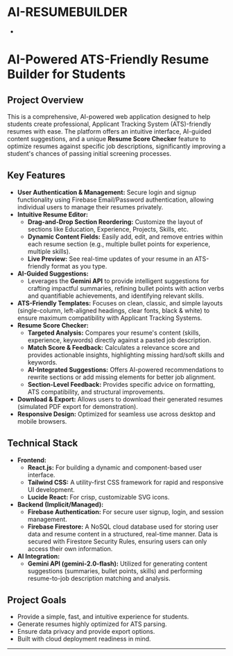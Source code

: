 # AI-RESUMEBUILDER
-

# AI-Powered ATS-Friendly Resume Builder for Students

## Project Overview

This is a comprehensive, AI-powered web application designed to help students create professional, Applicant Tracking System (ATS)-friendly resumes with ease. The platform offers an intuitive interface, AI-guided content suggestions, and a unique **Resume Score Checker** feature to optimize resumes against specific job descriptions, significantly improving a student's chances of passing initial screening processes.

## Key Features

* **User Authentication & Management:** Secure login and signup functionality using Firebase Email/Password authentication, allowing individual users to manage their resumes privately.
* **Intuitive Resume Editor:**
    * **Drag-and-Drop Section Reordering:** Customize the layout of sections like Education, Experience, Projects, Skills, etc.
    * **Dynamic Content Fields:** Easily add, edit, and remove entries within each resume section (e.g., multiple bullet points for experience, multiple skills).
    * **Live Preview:** See real-time updates of your resume in an ATS-friendly format as you type.
* **AI-Guided Suggestions:**
    * Leverages the **Gemini API** to provide intelligent suggestions for crafting impactful summaries, refining bullet points with action verbs and quantifiable achievements, and identifying relevant skills.
* **ATS-Friendly Templates:** Focuses on clean, classic, and simple layouts (single-column, left-aligned headings, clear fonts, black & white) to ensure maximum compatibility with Applicant Tracking Systems.
* **Resume Score Checker:**
    * **Targeted Analysis:** Compares your resume's content (skills, experience, keywords) directly against a pasted job description.
    * **Match Score & Feedback:** Calculates a relevance score and provides actionable insights, highlighting missing hard/soft skills and keywords.
    * **AI-Integrated Suggestions:** Offers AI-powered recommendations to rewrite sections or add missing elements for better job alignment.
    * **Section-Level Feedback:** Provides specific advice on formatting, ATS compatibility, and structural improvements.
* **Download & Export:** Allows users to download their generated resumes (simulated PDF export for demonstration).
* **Responsive Design:** Optimized for seamless use across desktop and mobile browsers.

## Technical Stack

* **Frontend:**
    * **React.js:** For building a dynamic and component-based user interface.
    * **Tailwind CSS:** A utility-first CSS framework for rapid and responsive UI development.
    * **Lucide React:** For crisp, customizable SVG icons.
* **Backend (Implicit/Managed):**
    * **Firebase Authentication:** For secure user signup, login, and session management.
    * **Firebase Firestore:** A NoSQL cloud database used for storing user data and resume content in a structured, real-time manner. Data is secured with Firestore Security Rules, ensuring users can only access their own information.
* **AI Integration:**
    * **Gemini API (gemini-2.0-flash):** Utilized for generating content suggestions (summaries, bullet points, skills) and performing resume-to-job description matching and analysis.

## Project Goals

* Provide a simple, fast, and intuitive experience for students.
* Generate resumes highly optimized for ATS parsing.
* Ensure data privacy and provide export options.
* Built with cloud deployment readiness in mind.

---
